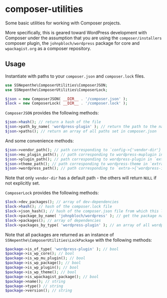 # composer-utilities
Some basic utilities for working with Composer projects.

More specifically, this is geared toward WordPress development with Composer under the assumption that you are using the `composer/installers` composer plugin, the `johnpbloch/wordpress` package for core and `wpackagist.org` as a composer repository.

## Usage
Instantiate with paths to your `composer.json` and `composer.lock` files.

```php
use SSNepenthe\ComposerUtilities\ComposerJSON;
use SSNepenthe\ComposerUtilities\ComposerLock;

$json = new ComposerJSON( __DIR__ . '/composer.json' );
$lock = new ComposerLock( __DIR__ . '/composer.lock' );
```

`ComposerJSON` provides the following methods:

```php
$json->hash(); // return a hash of the file
$json->path_by_name( 'wordpress-plugin' ); // return the path to the named package type as set in your composer.json file, null if not set
$json->paths(); // return an array of all paths set in composer.json
```

And some convenience methods:
```php
$json->vendor_path(); // path corresponding to `config->{'vendor-dir'}`
$json->mu_plugin_path(); // path corresponding to wordpress-muplugin in `extra->{'installer-paths'}`
$json->plugin_path(); // path corresponding to wordpress-plugin in `extra->{'installer-paths'}`
$json->theme_path(); // path corresponding to wordpress-theme in `extra->{'installer-paths'}`
$json->wordpress_path(); // path corresponding to `extra->{'wordpress-install-dir'}`
```

Note that only `vendor-dir` has a default path - the others will return `NULL` if not explicitly set.

`ComposerLock` provides the following methods:

```php
$lock->dev_packages(); // array of dev-dependencies
$lock->hash(); // hash of the composer.lock file
$lock->json_hash(); // hash of the composer.json file from which this lock file was generated.
$lock->package_by_name( 'johnpbloch/wordpress' ); // get the package named 'johnpbloch/wordpress'
$lock->packages(); // array of dependencies
$lock->packages_by_type( 'wordpress-plugin' ); // an array of all wordpress-plugin packages
```

Note that all packages are returned as an instance of `SSNepenthe\ComposerUtilities\LockPackage` with the following methods:

```php
$package->is_of_type( 'wordpress-plugin' ); // bool
$package->is_wp_core(); // bool
$package->is_wp_mu_plugin(); // bool
$package->is_wp_package(); // bool
$package->is_wp_plugin(); // bool
$package->is_wp_theme(); // bool
$package->is_wpackagist_package(); // bool
$package->name(); // string
$package->type() // string
$package->version(); // string
```
